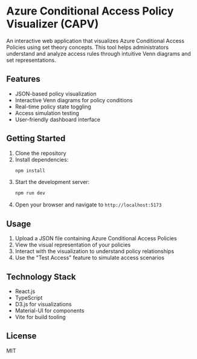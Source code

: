 # Azure Conditional Access Policy Visualizer (CAPV)

An interactive web application that visualizes Azure Conditional Access Policies using set theory concepts. This tool helps administrators understand and analyze access rules through intuitive Venn diagrams and set representations.

## Features

- JSON-based policy visualization
- Interactive Venn diagrams for policy conditions
- Real-time policy state toggling
- Access simulation testing
- User-friendly dashboard interface

## Getting Started

1. Clone the repository
2. Install dependencies:
   ```bash
   npm install
   ```
3. Start the development server:
   ```bash
   npm run dev
   ```
4. Open your browser and navigate to `http://localhost:5173`

## Usage

1. Upload a JSON file containing Azure Conditional Access Policies
2. View the visual representation of your policies
3. Interact with the visualization to understand policy relationships
4. Use the "Test Access" feature to simulate access scenarios

## Technology Stack

- React.js
- TypeScript
- D3.js for visualizations
- Material-UI for components
- Vite for build tooling

## License

MIT
